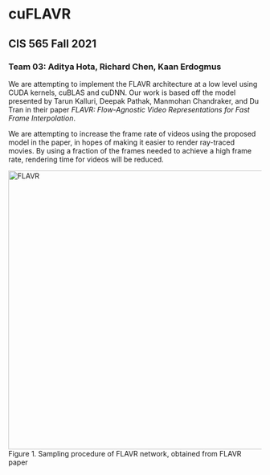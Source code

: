 # cuFLAVR

## CIS 565 Fall 2021
### Team 03: Aditya Hota, Richard Chen, Kaan Erdogmus

We are attempting to implement the FLAVR architecture at a low level using CUDA kernels, cuBLAS and cuDNN. Our work is based off the model presented by Tarun Kalluri, Deepak Pathak, Manmohan Chandraker, and Du Tran in their paper _FLAVR: Flow-Agnostic Video Representations for Fast Frame Interpolation_.

We are attempting to increase the frame rate of videos using the proposed model in the paper, in hopes of making it easier to render ray-traced movies. By using a fraction of the frames needed to achieve a high frame rate, rendering time for videos will be reduced.

<img width="555" alt="FLAVR" src="https://user-images.githubusercontent.com/12516225/144300538-59f3b06e-97c2-46ae-8395-61522818ec74.png">
Figure 1. Sampling procedure of FLAVR network, obtained from FLAVR paper
